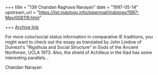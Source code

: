 +++
title = "139 Chandan Raghava Narayan"
date = "1997-05-14"
upstream_url = "https://list.indology.info/pipermail/indology/1997-May/008119.html"

+++
[Archive link](https://list.indology.info/pipermail/indology/1997-May/008119.html)

For more color/social status information in comparative IE traditions, you
might want to check out the essay as translated by John Lindow of
Dumezil's "Rigsthula and Social Structure" in Gods of the Ancient
Northmen, UCLA 1973.
Also, the shield of Achilleus in the Iliad has some interesting
parallels...

Chandan Narayan








